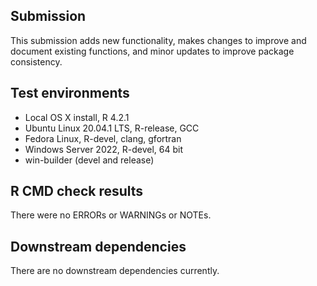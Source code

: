 ## Submission

This submission adds new functionality, makes changes to improve and document existing functions, and minor updates to improve package consistency.

## Test environments
* Local OS X install, R 4.2.1
* Ubuntu Linux 20.04.1 LTS, R-release, GCC
* Fedora Linux, R-devel, clang, gfortran
* Windows Server 2022, R-devel, 64 bit
* win-builder (devel and release)

## R CMD check results

There were no ERRORs or WARNINGs or NOTEs.

## Downstream dependencies
There are no downstream dependencies currently.

